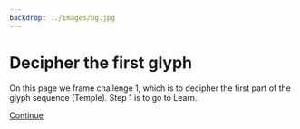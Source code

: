 ```yaml
---
backdrop: ../images/bg.jpg
---
```


# Decipher the first glyph

On this page we frame challenge 1, which is to decipher the first part of the glyph sequence (Temple). Step 1 is to go to Learn.

[Continue](../)
